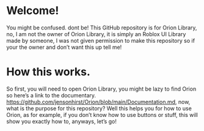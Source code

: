 # Welcome!
You might be confused. dont be! This GitHub repository is for Orion Library, no, I am not the owner of Orion Library, it is simply an Roblox UI Library made by someone, I was not given permission to make this repository so if your the owner and don’t want this up tell me!
# How this works.
So first, you will need to open Orion Library, you might be lazy to find Orion so here’s a link to the documentary. https://github.com/jensonhirst/Orion/blob/main/Documentation.md, now, what is the purpose for this repository? Well this helps you for how to use Orion, as for example, if you don’t know how to use buttons or stuff, this will show you exactly how to, anyways, let’s go!
